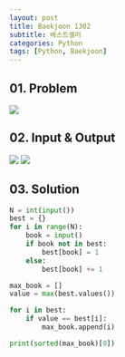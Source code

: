 ```yaml
---
layout: post
title: Baekjoon 1302
subtitle: 베스트셀러
categories: Python
tags: [Python, Baekjoon]
---
```


## 01. Problem

<img src="https://github.com/WoojinJeonkr/WoojinJeonkr.github.io/blob/main/assets/images/post_image/baekjoon_1302.png?raw=true">

## 02. Input & Output

<img src="https://github.com/WoojinJeonkr/WoojinJeonkr.github.io/blob/main/assets/images/post_image/baekjoon_1302_input_output_01.png?raw=true">
<img src="https://github.com/WoojinJeonkr/WoojinJeonkr.github.io/blob/main/assets/images/post_image/baekjoon_1302_input_output_02.png?raw=true">

## 03. Solution

```Python
N = int(input())
best = {}
for i in range(N):
    book = input()
    if book not in best:
        best[book] = 1
    else:
        best[book] += 1

max_book = []
value = max(best.values())

for i in best:
    if value == best[i]:
        max_book.append(i)

print(sorted(max_book)[0])
```
